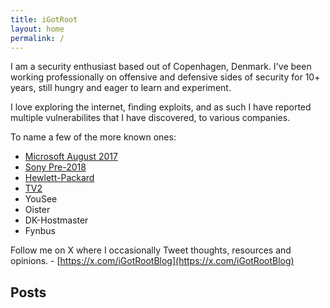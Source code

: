 ```yaml
---
title: iGotRoot
layout: home
permalink: /
---
```


I am a security enthusiast based out of Copenhagen, Denmark.
I've been working professionally on offensive and defensive sides of security for 10+ years, still hungry and eager to learn and experiment.


I love exploring the internet, finding exploits, and as such I have reported multiple vulnerabilites that I have discovered, to various companies.


To name a few of the more known ones:
- [Microsoft August 2017](https://www.microsoft.com/en-us/msrc/researcher-acknowledgments-online-services-archive?rtc=1#0012)
- [Sony Pre-2018](https://secure.sony.net/hallofthanks.html)
- [Hewlett-Packard](https://www.openbugbounty.org/reports/1072645/)
- [TV2](https://twitter.com/iGotRootBlog/status/1220045884311986177?s=20)
- YouSee
- Oister
- DK-Hostmaster
- Fynbus


Follow me on X where I occasionally Tweet thoughts, resources and opinions. - [https://x.com/iGotRootBlog](https://x.com/iGotRootBlog)

## Posts
